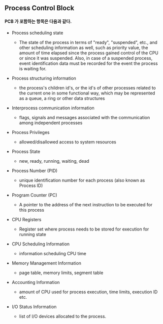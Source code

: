## Process Control Block 

#### PCB 가 포함하는 항목은 다음과 같다. 

- Process scheduling state

  - The state of the process in terms of "ready", "suspended", etc., and other scheduling information as well, such as priority value, the amount of time elapsed since the process gained control of the CPU or since it was suspended. Also, in case of a suspended process, event identification data must be recorded for the event the process is waiting for.

- Process structuring information

  - the process's children id's, or the id's of other processes related to the current one in some functional way, which may be represented as a queue, a ring or other data structures

- Interprocess communication information

  - flags, signals and messages associated with the communication among independent processes

- Process Privileges

  - allowed/disallowed access to system resources

- Process State
  - new, ready, running, waiting, dead

- Process Number (PID)

  - unique identification number for each process (also known as Process ID)

- Program Counter (PC)
  
  - A pointer to the address of the next instruction to be executed for this process

- CPU Registers
  
  - Register set where process needs to be stored for execution for running state

- CPU Scheduling Information
  
  - information scheduling CPU time

- Memory Management Information

  - page table, memory limits, segment table

- Accounting Information
 
  - amount of CPU used for process execution, time limits, execution ID etc.

- I/O Status Information

  - list of I/O devices allocated to the process.